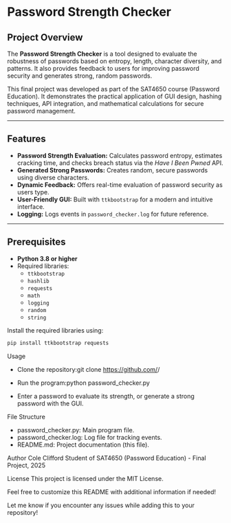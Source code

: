 # Password Strength Checker

## Project Overview
The **Password Strength Checker** is a tool designed to evaluate the robustness of passwords based on entropy, length, character diversity, and patterns. It also provides feedback to users for improving password security and generates strong, random passwords.

This final project was developed as part of the SAT4650 course (Password Education). It demonstrates the practical application of GUI design, hashing techniques, API integration, and mathematical calculations for secure password management.

---

## Features
- **Password Strength Evaluation:** 
  Calculates password entropy, estimates cracking time, and checks breach status via the *Have I Been Pwned* API.
- **Generated Strong Passwords:** 
  Creates random, secure passwords using diverse characters.
- **Dynamic Feedback:** 
  Offers real-time evaluation of password security as users type.
- **User-Friendly GUI:** 
  Built with `ttkbootstrap` for a modern and intuitive interface.
- **Logging:** 
  Logs events in `password_checker.log` for future reference.

---

## Prerequisites
- **Python 3.8 or higher**
- Required libraries:
  - `ttkbootstrap`
  - `hashlib`
  - `requests`
  - `math`
  - `logging`
  - `random`
  - `string`

Install the required libraries using:
```bash
pip install ttkbootstrap requests
```
Usage
- Clone the repository:git clone https://github.com/<YourUsername>/<YourRepositoryName>

- Run the program:python password_checker.py

- Enter a password to evaluate its strength, or generate a strong password with the GUI.


File Structure
- password_checker.py: Main program file.
- password_checker.log: Log file for tracking events.
- README.md: Project documentation (this file).


Author
Cole Clifford
Student of SAT4650 (Password Education) - Final Project, 2025

License
This project is licensed under the MIT License.

Feel free to customize this README with additional information if needed!

Let me know if you encounter any issues while adding this to your repository!
